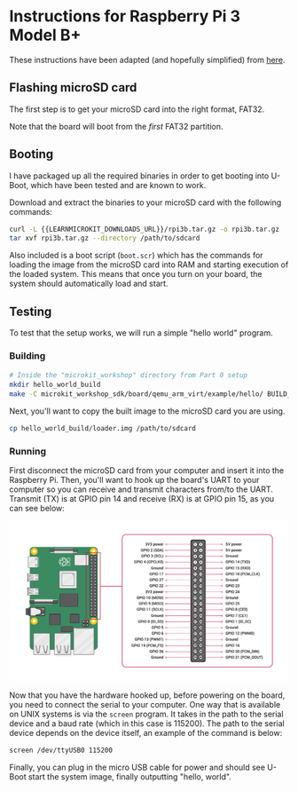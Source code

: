 # Instructions for Raspberry Pi 3 Model B+

These instructions have been adapted (and hopefully simplified) from <a href="https://docs.sel4.systems/Hardware/Rpi3.html" target="_blank">here</a>.

## Flashing microSD card

The first step is to get your microSD card into the right format, FAT32.

Note that the board will boot from the *first* FAT32 partition.

## Booting

I have packaged up all the required binaries in order to get booting into U-Boot, which have been tested and are known to work.

Download and extract the binaries to your microSD card with the following commands:
```sh
curl -L {{LEARNMICROKIT_DOWNLOADS_URL}}/rpi3b.tar.gz -o rpi3b.tar.gz
tar xvf rpi3b.tar.gz --directory /path/to/sdcard
```

Also included is a boot script (`boot.scr`) which has the commands for loading the image from the microSD card into RAM and starting execution of the loaded system. This means that once you turn on your board, the system should automatically load and start.

## Testing

To test that the setup works, we will run a simple "hello world" program.

### Building

```sh
# Inside the "microkit_workshop" directory from Part 0 setup
mkdir hello_world_build
make -C microkit_workshop_sdk/board/qemu_arm_virt/example/hello/ BUILD_DIR=$(pwd)/hello_world_build SEL4CP_SDK=$(pwd)/microkit_workshop_sdk SEL4CP_BOARD=rpi3b SEL4CP_CONFIG=debug
```

Next, you'll want to copy the built image to the microSD card you are using.
```sh
cp hello_world_build/loader.img /path/to/sdcard
```

### Running

First disconnect the microSD card from your computer and insert it into the Raspberry Pi. Then, you'll want to hook up the board's UART to your computer so you can receive and transmit characters from/to the UART. Transmit (TX) is at GPIO pin 14 and receive (RX) is at GPIO pin 15, as you can see below:

![Raspberry Pi 3 Model B+](assets/rpi3_gpio.png)

Now that you have the hardware hooked up, before powering on the board, you need to connect the serial to your computer. One way that is available on UNIX systems is via the `screen` program. It takes in the path to the serial device and a baud rate (which in this case is 115200). The path to the serial device depends on the device itself, an example of the command is below:

```sh
screen /dev/ttyUSB0 115200
```

Finally, you can plug in the micro USB cable for power and should see U-Boot start the system image, finally outputting "hello, world".

<!-- ## Creating a boot script

For convenience, you may want to have a U-Boot boot script to avoid having to manually load and boot the image on every change. In a file called `boot.txt`:
```
fatload mmc 0 0x10000000 loader.img
go 0x10000000
```

Then, to create the script, run the following command:
```sh
mkimage -A arm -O linux -T script -C none -n boot.scr -d boot.txt boot.scr
```

`mkimage` is apart of the Docker container already. If you aren't using Docker, you will need to install it on your machine. Using `apt` this would be done with `sudo apt-get install u-boot-tools`.

Finally, copy the generated `boot.scr` to the microSD card. -->

<!-- ## Troubleshooting

If the instructions are not working for you, and for some reason you cannot get U-Boot to run or the seL4CP hello world, I would suggest to first try get Linux booting and running to check that you have the serial working. The easiest way of doing this is probably to download the [Raspberry Pi Image](https://github.com/raspberrypi/rpi-imager). When you start it, select "Operating System" then Raspberry Pi OS (other)" then "Raspberry Pi OS (64-bit)". After flashing your microSD card, edit `config.txt` and add the line `enable_uart=1`. Hopefully, booting your Pi with the microSD should now automatically boot into Linux. TODO, if it does work/if it doesn't work.n
 -->